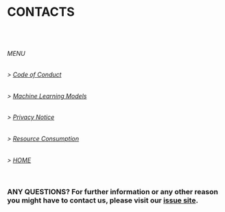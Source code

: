 # CONTACTS
<pre>


</pre>
###### MENU

###### > [Code of Conduct](CODE_OF_CONDUCT.md)
###### > [Machine Learning Models](ML.md)
###### > [Privacy Notice](PRIVACY_NOTICE.md)
###### > [Resource Consumption](RESOURCE_CONSUMPTION.md)
###### > [HOME](index.md)

<pre>
</pre>

### ANY QUESTIONS? For further information or any other reason you might have to contact us, please visit our [issue site](https://github.com/hm-sAIn/sAIn/issues).
